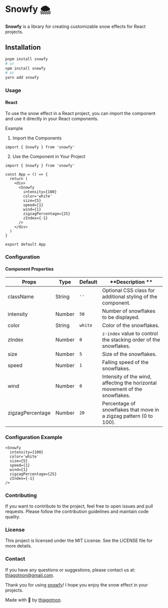 # Snowfy 🌨️

**Snowfy** is a library for creating customizable snow effects for React projects.

## Installation

```bash
pnpm install snowfy
# or
npm install snowfy
# or
yarn add snowfy
```

### Usage

#### React

To use the snow effect in a React project, you can import the component and use it directly in your React components.

Example

1. Import the Components

```tsx
import { Snowfy } from 'snowfy'
```

2. Use the Component in Your Project

```tsx
import { Snowfy } from 'snowfy'

const App = () => {
  return (
    <div>
      <Snowfy
        intensity={100}
        color='white'
        size={5}
        speed={1}
        wind={1}
        zigzagPercentage={25}
        zIndex={-1}
      />
    </div>
  )
}

export default App
```

### Configuration

#### Component Properties

| **Props**        | **Type** | **Default** | **Description **                                                            |
| ---------------- | -------- | ----------- | --------------------------------------------------------------------------- |
| className        | String   | `''`        | Optional CSS class for additional styling of the component.                 |
| intensity        | Number   | `50`        | Number of snowflakes to be displayed.                                       |
| color            | String   | `white`     | Color of the snowflakes.                                                    |
| zIndex           | Number   | `0`         | `z-index` value to control the stacking order of the snowflakes.            |
| size             | Number   | `5`         | Size of the snowflakes.                                                     |
| speed            | Number   | `1`         | Falling speed of the snowflakes.                                            |
| wind             | Number   | `0`         | Intensity of the wind, affecting the horizontal movement of the snowflakes. |
| zigzagPercentage | Number   | `20`        | Percentage of snowflakes that move in a zigzag pattern (0 to 100).          |

### Configuration Example

```tsx
<Snowfy
  intensity={100}
  color='white'
  size={5}
  speed={1}
  wind={1}
  zigzagPercentage={25}
  zIndex={-1}
/>
```

### Contributing

If you want to contribute to the project, feel free to open issues and pull requests. Please follow the contribution guidelines and maintain code quality.

### License

This project is licensed under the MIT License. See the LICENSE file for more details.

### Contact

If you have any questions or suggestions, please contact us at: thiagotnon@gmail.com.

Thank you for using [snowfy](https://github.com/thiagotnon/snowfy.git)! I hope you enjoy the snow effect in your projects.

Made with 💜 by [thiagotnon](https://github.com/thiagotnon).
